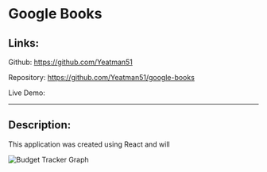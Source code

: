 # Google Books

## Links:

Github: https://github.com/Yeatman51

Repository: https://github.com/Yeatman51/google-books

Live Demo: 

---

## Description:

This application was created using React and will 


![Budget Tracker Graph](./public/img/employee-directory.png)